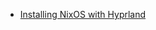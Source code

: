 - [Installing NixOS with Hyprland](https://blog.stackademic.com/installing-nixos-with-hyprland-c9b793446921)
